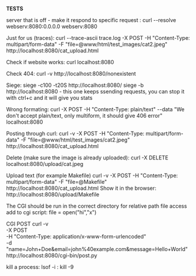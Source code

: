 **********TESTS**********

server that is off - make it respond to specific request :
          curl --resolve webserv:8080:0.0.0.0 webserv:8080 

Just for us (traces): 
curl --trace-ascii trace.log -X POST -H "Content-Type: multipart/form-data" -F "file=@www/html/test_images/cat2.jpeg" http://localhost:8080/cat_upload.html

Check if website works:
curl localhost:8080

Check 404:
curl -v http://localhost:8080/nonexistent

Siege:
siege -c100 -t20S http://localhost:8080/
siege -b http://localhost:8080 - this one keeps ssending requests, you can stop it with ctrl+c and it will give you stats

Wrong formating:
curl -X POST -H "Content-Type: plain/text" --data "We don't accept plain/text, only multiform, it should give 406 error" localhost:8080

Posting through curl:
curl -v -X POST -H "Content-Type: multipart/form-data" -F "file=@www/html/test_images/cat2.jpeg" http://localhost:8080/cat_upload.html

Delete (make sure the image is already uploaded):
curl -X DELETE localhost:8080/upload/cat.jpeg

Upload text (for example Makefile)
curl -v -X POST -H "Content-Type: multipart/form-data" -F "file=@Makefile" http://localhost:8080/cat_upload.html
Show it in the browser:
http://localhost:8080/upload/Makefile

The CGI should be run in the correct directory for relative path file access
add to cgi script: file = open("hi","x")

CGI POST
curl -v \
     -X POST \
     -H "Content-Type: application/x-www-form-urlencoded" \
     -d "name=John+Doe&email=john%40example.com&message=Hello+World" \
     http://localhost:8080/cgi-bin/post.py


kill a process:
lsof -i :<PORT>
kill -9 <PID>